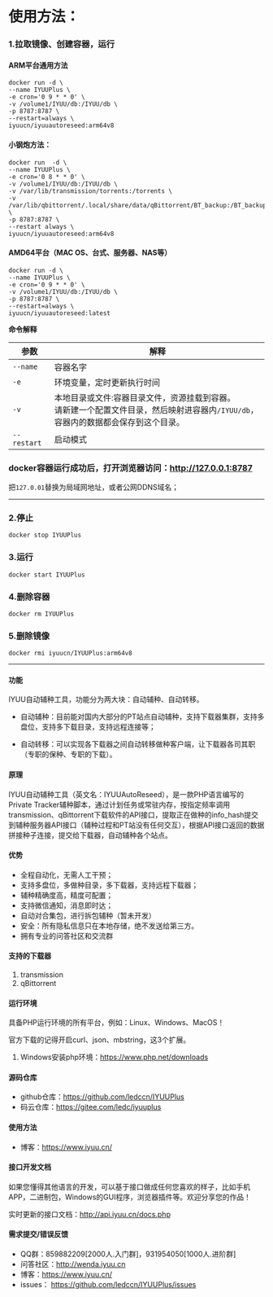 # 使用方法：
### 1.拉取镜像、创建容器，运行

#### ARM平台通用方法

```
docker run -d \
--name IYUUPlus \
-e cron='0 9 * * 0' \
-v /volume1/IYUU/db:/IYUU/db \
-p 8787:8787 \
--restart=always \
iyuucn/iyuuautoreseed:arm64v8
```
#### 小钢炮方法：

```
docker run  -d \
--name IYUUPlus \
-e cron='0 8 * * 0' \
-v /volume1/IYUU/db:/IYUU/db \
-v /var/lib/transmission/torrents:/torrents \
-v /var/lib/qbittorrent/.local/share/data/qBittorrent/BT_backup:/BT_backup \
-p 8787:8787 \
--restart always \
iyuucn/iyuuautoreseed:arm64v8
```

#### AMD64平台（MAC OS、台式、服务器、NAS等）

```
docker run -d \
--name IYUUPlus \
-e cron='0 9 * * 0' \
-v /volume1/IYUU/db:/IYUU/db \
-p 8787:8787 \
--restart=always \
iyuucn/iyuuautoreseed:latest
```


**命令解释**

| 参数        | 解释                                                         |
| ----------- | ------------------------------------------------------------ |
| `--name`    | 容器名字                                                     |
| `-e`        | 环境变量，定时更新执行时间                                   |
| `-v`        | 本地目录或文件:容器目录文件，资源挂载到容器。<br />请新建一个配置文件目录，然后映射进容器内`/IYUU/db`，容器内的数据都会保存到这个目录。 |
| `--restart` | 启动模式                                                     |


### docker容器运行成功后，打开浏览器访问：http://127.0.0.1:8787
把`127.0.01`替换为局域网地址，或者公网DDNS域名；



------



### 2.停止

```
docker stop IYUUPlus
```


### 3.运行

```
docker start IYUUPlus
```

### 4.删除容器
```
docker rm IYUUPlus
```

### 5.删除镜像
```
docker rmi iyuucn/IYUUPlus:arm64v8
```



------



#### 功能

IYUU自动辅种工具，功能分为两大块：自动辅种、自动转移。

- 自动辅种：目前能对国内大部分的PT站点自动辅种，支持下载器集群，支持多盘位，支持多下载目录，支持远程连接等；

- 自动转移：可以实现各下载器之间自动转移做种客户端，让下载器各司其职（专职的保种、专职的下载）。

#### 原理

IYUU自动辅种工具（英文名：IYUUAutoReseed），是一款PHP语言编写的Private Tracker辅种脚本，通过计划任务或常驻内存，按指定频率调用transmission、qBittorrent下载软件的API接口，提取正在做种的info_hash提交到辅种服务器API接口（辅种过程和PT站没有任何交互），根据API接口返回的数据拼接种子连接，提交给下载器，自动辅种各个站点。

#### 优势

 - 全程自动化，无需人工干预；
 - 支持多盘位，多做种目录，多下载器，支持远程下载器；
 - 辅种精确度高，精度可配置；
 - 支持微信通知，消息即时达；
 - 自动对合集包，进行拆包辅种（暂未开发）
 - 安全：所有隐私信息只在本地存储，绝不发送给第三方。
 - 拥有专业的问答社区和交流群

#### 支持的下载器

  1. transmission
  2. qBittorrent

#### 运行环境

具备PHP运行环境的所有平台，例如：Linux、Windows、MacOS！

官方下载的记得开启curl、json、mbstring，这3个扩展。

  1. Windows安装php环境：https://www.php.net/downloads

#### 源码仓库

 - github仓库：https://github.com/ledccn/IYUUPlus
 - 码云仓库：https://gitee.com/ledc/iyuuplus


#### 使用方法

- 博客：https://www.iyuu.cn/

#### 接口开发文档

如果您懂得其他语言的开发，可以基于接口做成任何您喜欢的样子，比如手机APP，二进制包，Windows的GUI程序，浏览器插件等。欢迎分享您的作品！

实时更新的接口文档：http://api.iyuu.cn/docs.php


#### 需求提交/错误反馈

 - QQ群：859882209[2000人.入门群]，931954050[1000人.进阶群]
 - 问答社区：http://wenda.iyuu.cn
 - 博客：https://www.iyuu.cn/
 - issues： https://github.com/ledccn/IYUUPlus/issues 